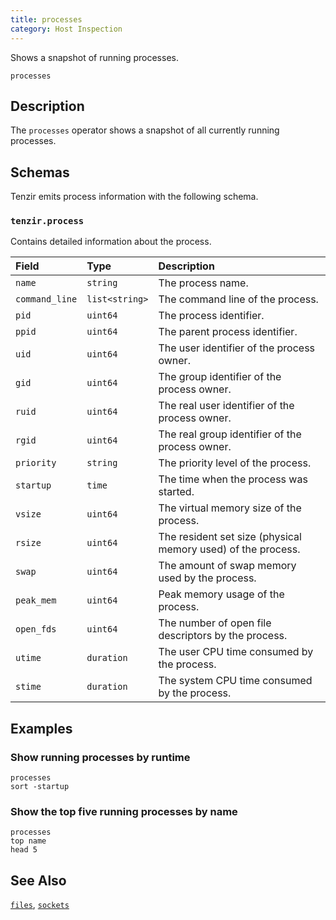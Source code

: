 ```yaml
---
title: processes
category: Host Inspection
---
```


Shows a snapshot of running processes.

```tql
processes
```

## Description

The `processes` operator shows a snapshot of all currently running processes.

## Schemas

Tenzir emits process information with the following schema.

### `tenzir.process`

Contains detailed information about the process.

|Field|Type|Description|
|:-|:-|:-|
|`name`|`string`|The process name.|
|`command_line`|`list<string>`|The command line of the process.|
|`pid`|`uint64`|The process identifier.|
|`ppid`|`uint64`|The parent process identifier.|
|`uid`|`uint64`|The user identifier of the process owner.|
|`gid`|`uint64`|The group identifier of the process owner.|
|`ruid`|`uint64`|The real user identifier of the process owner.|
|`rgid`|`uint64`|The real group identifier of the process owner.|
|`priority`|`string`|The priority level of the process.|
|`startup`|`time`|The time when the process was started.|
|`vsize`|`uint64`|The virtual memory size of the process.|
|`rsize`|`uint64`|The resident set size (physical memory used) of the process.|
|`swap`|`uint64`|The amount of swap memory used by the process.|
|`peak_mem`|`uint64`|Peak memory usage of the process.|
|`open_fds`|`uint64`|The number of open file descriptors by the process.|
|`utime`|`duration`|The user CPU time consumed by the process.|
|`stime`|`duration`|The system CPU time consumed by the process.|

## Examples

### Show running processes by runtime

```tql
processes
sort -startup
```

### Show the top five running processes by name

```tql
processes
top name
head 5
```

## See Also

[`files`](/reference/operators/files),
[`sockets`](/reference/operators/sockets)
